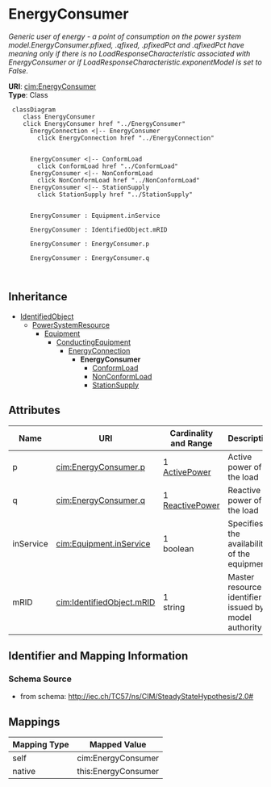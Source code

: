 # EnergyConsumer


_Generic user of energy - a  point of consumption on the power system model.EnergyConsumer.pfixed, .qfixed, .pfixedPct and .qfixedPct have meaning only if there is no LoadResponseCharacteristic associated with EnergyConsumer or if LoadResponseCharacteristic.exponentModel is set to False._





**URI**: [cim:EnergyConsumer](http://iec.ch/TC57/CIM100#EnergyConsumer)<br />
**Type**: Class




```mermaid
 classDiagram
    class EnergyConsumer
    click EnergyConsumer href "../EnergyConsumer"
      EnergyConnection <|-- EnergyConsumer
        click EnergyConnection href "../EnergyConnection"
      

      EnergyConsumer <|-- ConformLoad
        click ConformLoad href "../ConformLoad"
      EnergyConsumer <|-- NonConformLoad
        click NonConformLoad href "../NonConformLoad"
      EnergyConsumer <|-- StationSupply
        click StationSupply href "../StationSupply"
      
      
      EnergyConsumer : Equipment.inService
        
      EnergyConsumer : IdentifiedObject.mRID
        
      EnergyConsumer : EnergyConsumer.p
        
      EnergyConsumer : EnergyConsumer.q
        
      
```





## Inheritance
* [IdentifiedObject](IdentifiedObject.md)
    * [PowerSystemResource](PowerSystemResource.md)
        * [Equipment](Equipment.md)
            * [ConductingEquipment](ConductingEquipment.md)
                * [EnergyConnection](EnergyConnection.md)
                    * **EnergyConsumer**
                        * [ConformLoad](ConformLoad.md)
                        * [NonConformLoad](NonConformLoad.md)
                        * [StationSupply](StationSupply.md)



## Attributes


| Name | URI | Cardinality and Range | Description | Inheritance |
| ---  | --- | --- | --- | --- |
| p | [cim:EnergyConsumer.p](http://iec.ch/TC57/CIM100#EnergyConsumer.p) | 1 <br />  [ActivePower](ActivePower.md)  | Active power of the load | direct |
| q | [cim:EnergyConsumer.q](http://iec.ch/TC57/CIM100#EnergyConsumer.q) | 1 <br />  [ReactivePower](ReactivePower.md)  | Reactive power of the load | direct |
| inService | [cim:Equipment.inService](http://iec.ch/TC57/CIM100#Equipment.inService) | 1 <br />  boolean  | Specifies the availability of the equipment | [Equipment](Equipment.md) |
| mRID | [cim:IdentifiedObject.mRID](http://iec.ch/TC57/CIM100#IdentifiedObject.mRID) | 1 <br />  string  | Master resource identifier issued by a model authority | [IdentifiedObject](IdentifiedObject.md) |









## Identifier and Mapping Information







### Schema Source


* from schema: http://iec.ch/TC57/ns/CIM/SteadyStateHypothesis/2.0#





## Mappings

| Mapping Type | Mapped Value |
| ---  | ---  |
| self | cim:EnergyConsumer |
| native | this:EnergyConsumer |




